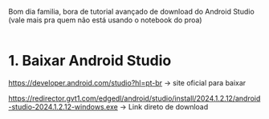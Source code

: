 Bom dia familia, bora de tutorial avançado de download do Android Studio (vale mais pra quem não está usando o notebook do proa)
</br></br>

# 1. Baixar Android Studio
https://developer.android.com/studio?hl=pt-br -> site oficial para baixar

https://redirector.gvt1.com/edgedl/android/studio/install/2024.1.2.12/android-studio-2024.1.2.12-windows.exe -> Link direto de download



